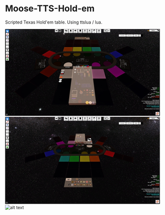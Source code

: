 # Moose-TTS-Hold-em
Scripted Texas Hold'em table. Using ttslua / lua.


![alt text](screens/1.jpg)
![alt text](screens/2.jpg)
![alt text](screens/3.jpg)
